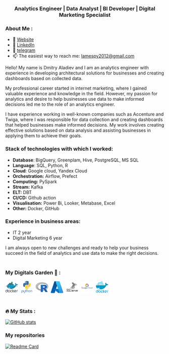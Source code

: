 <h3 align="center"> Analytics Engineer | Data Analyst | BI Developer | Digital Marketing Specialist </h3>

### About Me :

- 🤖 [Website](https://aladev-data-solutions.carrd.co/) 
- 💼 [LinkedIn](https://www.linkedin.com/in/dmitriy-aladev-performance-marketing/)
- 💬 [telegram](https://t.me/Lamespy)
- 📫 The easiest way to reach me: lamespy2012@gmail.com 

Hello! My name is Dmitry Aladiev and I am an analytics engineer with experience in developing architectural solutions for businesses and creating dashboards based on collected data.

My professional career started in internet marketing, where I gained valuable experience and knowledge in the field. However, my passion for analytics and desire to help businesses use data to make informed decisions led me to the role of an analytics engineer.

I have experience working in well-known companies such as Accenture and Twiga, where I was responsible for data collection and creating dashboards that helped businesses make informed decisions. My work involves creating effective solutions based on data analysis and assisting businesses in applying them to achieve their goals.

### Stack of technologies with which I worked:
* **Database**: BigQuery, Greenplam, Hive, PostgreSQL, MS SQL
* **Language**: SQL, Python, R
* **Cloud**: Google cloud, Yandex Cloud
* **Orchestration:** Airflow, Prefect
* **Computing:** PySpark
* **Stream:** Kafka
* **ELT:** DBT
* **CI/CD:** Github action
* **Visualisation:** Power Bi, Looker, Metabase, Excel
* **Other:** Docker, GitHub

### Experience in business areas:
* IT 2 year
* Digital Marketing 6 year

I am always open to new challenges and ready to help your business succeed in the field of analytics and use data to make the right decisions.

### <br> My Digitals Garden :deciduous_tree: : </br> 
<div>
  <img src="https://github.com/devicons/devicon/blob/master/icons/docker/docker-original-wordmark.svg" title="Docker" alt="Docker" width="40" height="40"/>&nbsp;
  <img src="https://github.com/devicons/devicon/blob/master/icons/python/python-original-wordmark.svg" title="Python" alt="Python" width="40" height="40"/>&nbsp;
  <img src="https://github.com/devicons/devicon/blob/master/icons/r/r-original.svg" title="R" alt="R" width="40" height="40"/>&nbsp;
  <img src="https://github.com/devicons/devicon/blob/master/icons/azure/azure-original.svg" title="Azure" alt="Azure" width="40" height="40"/>&nbsp;
  <img src="https://github.com/devicons/devicon/blob/master/icons/microsoftsqlserver/microsoftsqlserver-plain-wordmark.svg" title="MS SQL" alt="MS SQL" width="40" height="40"/>&nbsp;
  <img src="https://github.com/devicons/devicon/blob/master/icons/googlecloud/googlecloud-original-wordmark.svg" title="Google Cloud Storage" alt="Google Cloud Storage" width="40" height="40"/>&nbsp;
 <img src="https://github.com/devicons/devicon/blob/master/icons/docker/docker-plain-wordmark.svg" title="Docker" alt="Docker" width="40" height="40"/>&nbsp;
</div>


### <br>🔥 My Stats :</br>
[![GitHub stats](https://github-readme-stats.vercel.app/api?username=LameSpy&count_private=true&show_icons=true&theme=radical&hide_rank=false)](https://github.com/anuraghazra/github-readme-stats)

 
###  My repositories 
[![Readme Card](https://github-readme-stats.vercel.app/api/pin/?username=lamespy&repo=dataeng-zoomcamp)](https://github.com/LameSpy/dataeng-zoomcamp)
